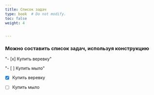```yaml
---
title: Список задач
type: book  # Do not modify.
toc: false
weight: 4
  

---
```


### Можно составить список задач, используя конструкцию 



"- [x] Купить веревку"

"- [ ] Купить мыло" 



- [x] Купить веревку
- [ ]  Купить мыло







